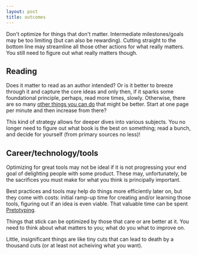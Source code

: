```yaml
---
layout: post
title: outcomes
---
```


Don't optimize for things that don't matter. 
Intermediate milestones/goals may be too limiting
(but can also be rewarding).
Cutting straight to the bottom line
may streamline all those other actions 
for what really matters. 
You still need to figure out what really matters though.

## Reading 

Does it matter to read as an author intended?
Or is it better to breeze through it
and capture the core ideas
and only then,
if it sparks some foundational principle,
perhaps,
read more times, 
slowly. 
Otherwise,
there are so many [other things you can do](https://en.wikipedia.org/wiki/Opportunity_cost)
that might be better. 
Start at one page per minute
and then increase from there?

This kind of strategy
allows for deeper dives
into various subjects. 
You no longer need to
figure out what book is the best on something;
read a bunch, 
and decide for yourself 
(from primary sources no less)!

## Career/technology/tools

Optimizing for great tools may not be ideal
if it is not progressing your end goal
of delighting people with some product. 
These may, unfortunately, 
be the sacrifices you must make 
for what you think is principally important. 

Best practices and tools may help 
do things more efficiently later on,
but they come with costs:
initial ramp-up time
for creating and/or learning those tools, 
figuring out if an idea is even viable. 
That valuable time can be spent 
[Pretotyping](https://www.pretotyping.org/). 

Things that stick
can be optimized by those that care
or are better at it. 
You need to think about what matters to you;
what do you what to improve on. 

Little, insignificant things are like tiny cuts
that can lead to death by a thousand cuts
(or at least not acheiving what you want).
